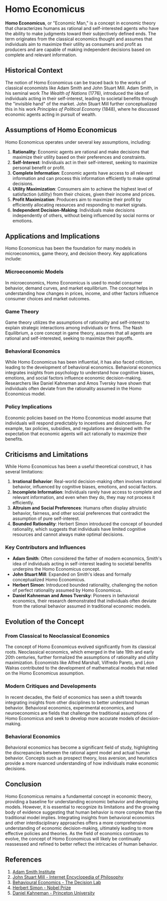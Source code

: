 # Homo Economicus

**Homo Economicus**, or "Economic Man," is a concept in economic theory that characterizes humans as rational and self-interested agents who have the ability to make judgments toward their subjectively defined ends. The term originates from the classical economics thought and assumes that individuals aim to maximize their utility as consumers and profit as producers and are capable of making independent decisions based on complete and relevant information.

## Historical Context

The notion of Homo Economicus can be traced back to the works of classical economists like Adam Smith and John Stuart Mill. Adam Smith, in his seminal work *The Wealth of Nations* (1776), introduced the idea of individuals acting in their self-interest, leading to societal benefits through the "invisible hand" of the market. John Stuart Mill further conceptualized this in his work *Principles of Political Economy* (1848), where he discussed economic agents acting in pursuit of wealth.

## Assumptions of Homo Economicus

Homo Economicus operates under several key assumptions, including:

1. **Rationality**: Economic agents are rational and make decisions that maximize their utility based on their preferences and constraints.
2. **Self-Interest**: Individuals act in their self-interest, seeking to maximize personal benefit or profit.
3. **Complete Information**: Economic agents have access to all relevant information and can process this information efficiently to make optimal decisions.
4. **Utility Maximization**: Consumers aim to achieve the highest level of satisfaction (utility) from their choices, given their income and prices.
5. **Profit Maximization**: Producers aim to maximize their profit by efficiently allocating resources and responding to market signals.
6. **Independent Decision-Making**: Individuals make decisions independently of others, without being influenced by social norms or emotions.

## Applications and Implications

Homo Economicus has been the foundation for many models in microeconomics, game theory, and decision theory. Key applications include:

### Microeconomic Models
In microeconomics, Homo Economicus is used to model consumer behavior, demand curves, and market equilibrium. The concept helps in understanding how changes in prices, income, and other factors influence consumer choices and market outcomes.

### Game Theory
Game theory utilizes the assumptions of rationality and self-interest to explain strategic interactions among individuals or firms. The Nash Equilibrium, a core concept in game theory, assumes that all agents are rational and self-interested, seeking to maximize their payoffs.

### Behavioral Economics
While Homo Economicus has been influential, it has also faced criticism, leading to the development of behavioral economics. Behavioral economics integrates insights from psychology to understand how cognitive biases, emotions, and social factors influence economic decision-making. Researchers like Daniel Kahneman and Amos Tversky have shown that individuals often deviate from the rationality assumed in the Homo Economicus model.

### Policy Implications
Economic policies based on the Homo Economicus model assume that individuals will respond predictably to incentives and disincentives. For example, tax policies, subsidies, and regulations are designed with the expectation that economic agents will act rationally to maximize their benefits.

## Criticisms and Limitations

While Homo Economicus has been a useful theoretical construct, it has several limitations:

1. **Irrational Behavior**: Real-world decision-making often involves irrational behavior, influenced by cognitive biases, emotions, and social factors.
2. **Incomplete Information**: Individuals rarely have access to complete and relevant information, and even when they do, they may not process it efficiently.
3. **Altruism and Social Preferences**: Humans often display altruistic behavior, fairness, and other social preferences that contradict the assumption of pure self-interest.
4. **Bounded Rationality**: Herbert Simon introduced the concept of bounded rationality, which suggests that individuals have limited cognitive resources and cannot always make optimal decisions.

### Key Contributors and Influences
- **Adam Smith**: Often considered the father of modern economics, Smith's idea of individuals acting in self-interest leading to societal benefits underpins the Homo Economicus concept.
- **John Stuart Mill**: Expanded on Smith's ideas and formally conceptualized Homo Economicus.
- **Herbert Simon**: Introduced bounded rationality, challenging the notion of perfect rationality assumed by Homo Economicus.
- **Daniel Kahneman and Amos Tversky**: Pioneers in behavioral economics, their research demonstrated that individuals often deviate from the rational behavior assumed in traditional economic models.

## Evolution of the Concept

### From Classical to Neoclassical Economics
The concept of Homo Economicus evolved significantly from its classical roots. Neoclassical economics, which emerged in the late 19th and early 20th centuries, further formalized the assumptions of rationality and utility maximization. Economists like Alfred Marshall, Vilfredo Pareto, and Léon Walras contributed to the development of mathematical models that relied on the Homo Economicus assumption.

### Modern Critiques and Developments
In recent decades, the field of economics has seen a shift towards integrating insights from other disciplines to better understand human behavior. Behavioral economics, experimental economics, and neuroeconomics are fields that challenge the traditional assumptions of Homo Economicus and seek to develop more accurate models of decision-making.

### Behavioral Economics
Behavioral economics has become a significant field of study, highlighting the discrepancies between the rational agent model and actual human behavior. Concepts such as prospect theory, loss aversion, and heuristics provide a more nuanced understanding of how individuals make economic decisions.

## Conclusion

Homo Economicus remains a fundamental concept in economic theory, providing a baseline for understanding economic behavior and developing models. However, it is essential to recognize its limitations and the growing body of evidence suggesting that human behavior is more complex than the traditional model implies. Integrating insights from behavioral economics and other interdisciplinary approaches offers a more comprehensive understanding of economic decision-making, ultimately leading to more effective policies and theories. As the field of economics continues to evolve, the concept of Homo Economicus will likely be continually reassessed and refined to better reflect the intricacies of human behavior.

## References

1. [Adam Smith Institute](https://www.adamsmith.org/)
2. [John Stuart Mill - Internet Encyclopedia of Philosophy](https://iep.utm.edu/milljs/)
3. [Behavioural Economics - The Decision Lab](https://thedecisionlab.com/)
4. [Herbert Simon - Nobel Prize](https://www.nobelprize.org/prizes/economic-sciences/1978/simon/biographical/)
5. [Daniel Kahneman - Princeton University](https://psych.princeton.edu/person/daniel-kahneman)


